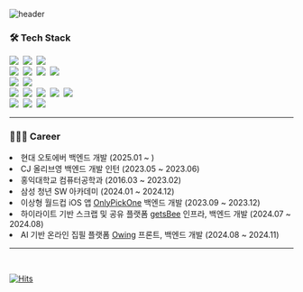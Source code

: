 <!-- ![header](https://capsule-render.vercel.app/api?type=waving&color=gradient&height=250&section=header&text=HoSeok%20Lee&fontSize=70&animation=twinkling&fontAlignY=40) -->
![header](https://capsule-render.vercel.app/api?type=waving&color=gradient&height=250&section=header&text=hoshogi&fontSize=70&animation=twinkling&fontAlignY=40)

### 🛠 Tech Stack

<p align=left>
  <img src="https://img.shields.io/badge/JAVA-007396?style=flat-square&logo=JAVA&logoColor=white"/>&nbsp
  <img src="https://img.shields.io/badge/Kotlin-7F52FF?style=flat-square&logo=Kotlin&logoColor=white"/>&nbsp
  <img src="https://img.shields.io/badge/C++-00599C?style=flat-square&logo=C%2B%2B&logoColor=white"/>&nbsp
  <br>
  <img src="https://img.shields.io/badge/Spring-6DB33F?style=flat-square&logo=Spring&logoColor=white"/>&nbsp
  <img src="https://img.shields.io/badge/SpringBoot-6DB33F?style=flat-square&logo=SpringBoot&logoColor=white"/>&nbsp
  <img src="https://img.shields.io/badge/JPA-8A8A8A?style=flat-square&logo=JPA&logoColor=white"/>&nbsp
  <img src="https://img.shields.io/badge/JWT-000000?style=flat-square&logo=JSON%20web%20tokens&logoColor=white"/>&nbsp
  <!-- <img src="https://img.shields.io/badge/MyBatis-000000?style=flat-square&logo=MyBatis&logoColor=white"/> -->
  <br>
  <img src="https://img.shields.io/badge/Mysql-E6B91E?style=flat-square&logo=MySql&logoColor=white"/>&nbsp
  <img src="https://img.shields.io/badge/Redis-DC382D?style=flat-square&logo=Redis&logoColor=white"/>
  <br>
  <img src="https://img.shields.io/badge/Amazon EC2-FF9900?style=flat-square&logo=amazonec2&logoColor=white"/>&nbsp
  <img src="https://img.shields.io/badge/Amazon RDS-527FFF?style=flat-square&logo=amazonrds&logoColor=white"/>&nbsp
  <img src="https://img.shields.io/badge/Amazon S3-569A31?style=flat-square&logo=amazons3&logoColor=white"/>&nbsp
  <img src="https://img.shields.io/badge/AWS Lambda-FF9900?style=flat-square&logo=awslambda&logoColor=white"/>&nbsp
  <img src="https://img.shields.io/badge/AWS Personalize-00A8E1?style=flat-square&logo=awspersonalize&logoColor=white"/>&nbsp
  <br>
  <img src="https://img.shields.io/badge/Nginx-009639?style=flat-square&logo=nginx&logoColor=white"/>&nbsp
  <img src="https://img.shields.io/badge/Docker-2496ED?style=flat-square&logo=docker&logoColor=white"/>&nbsp
  <img src="https://img.shields.io/badge/Jenkins-D24939?style=flat-square&logo=jenkins&logoColor=white"/>
  <!-- <img src="https://img.shields.io/badge/NGINX-009639?style=flat-square&logo=NGINX&logoColor=white" /> -->
  <!-- <br>
  <img src="https://img.shields.io/badge/GitHub Actions-2088FF?style=flat-square&logo=GitHub Actions&logoColor=white"/>
  <img src="https://img.shields.io/badge/Swagger-85EA2D?style=flat-square&logo=Swagger&logoColor=white" /> -->
  <!-- <img src="https://img.shields.io/badge/Docker-2496ED?style=flat-square&logo=Docker&logoColor=white" /> -->
</p>

---

### 🧑🏻‍💻 Career

<div align=left>
  <li>현대 오토에버 백엔드 개발 (2025.01 ~ )</li>
  <li>CJ 올리브영 백엔드 개발 인턴 (2023.05 ~ 2023.06)</li>
  <li>홍익대학교 컴퓨터공학과 (2016.03 ~ 2023.02)</li>
  <li>삼성 청년 SW 아카데미 (2024.01 ~ 2024.12)</li>
  <li>이상형 월드컵 iOS 앱 <a href="https://apps.apple.com/kr/app/onlypickone/id6469682692">OnlyPickOne</a> 백엔드 개발 (2023.09 ~ 2023.12)</li>
  <li>하이라이트 기반 스크랩 및 공유 플랫폼 <a href="https://chromewebstore.google.com/detail/getsbee/mkloamglbhkpbaefjpmfggbfbfobeima">getsBee</a> 인프라, 백엔드 개발 (2024.07 ~ 2024.08)</li>
  <li>AI 기반 온라인 집필 플랫폼 <a href="https://letsowing.com">Owing</a> 프론트, 백엔드 개발 (2024.08 ~ 2024.11)</li>
</div>

---

<br>

[![Hits](https://hits.seeyoufarm.com/api/count/incr/badge.svg?url=https%3A%2F%2Fgithub.com%2Fhoshogi&count_bg=%2379C83D&title_bg=%23555555&icon=evernote.svg&icon_color=%23E7E7E7&title=hits&edge_flat=false)](https://hits.seeyoufarm.com)

<!-- ---
### 📩 contact -->
